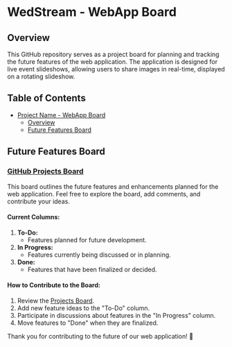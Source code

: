 # WedStream - WebApp Board

## Overview

This GitHub repository serves as a project board for planning and tracking the future features of the web application. The application is designed for live event slideshows, allowing users to share images in real-time, displayed on a rotating slideshow.

## Table of Contents

- [Project Name - WebApp Board](#project-name---webapp-board)
  - [Overview](#overview)
  - [Future Features Board](#future-features-board)

## Future Features Board

### [GitHub Projects Board](https://github.com/ssan93/WedStreamBoard/projects)

This board outlines the future features and enhancements planned for the web application. Feel free to explore the board, add comments, and contribute your ideas.

#### Current Columns:

1. **To-Do:**
   - Features planned for future development.
2. **In Progress:**
   - Features currently being discussed or in planning.
3. **Done:**
   - Features that have been finalized or decided.

#### How to Contribute to the Board:

1. Review the [Projects Board](https://github.com/ssan93/WedStreamBoard/projects).
2. Add new feature ideas to the "To-Do" column.
3. Participate in discussions about features in the "In Progress" column.
4. Move features to "Done" when they are finalized.

Thank you for contributing to the future of our web application! 🚀
